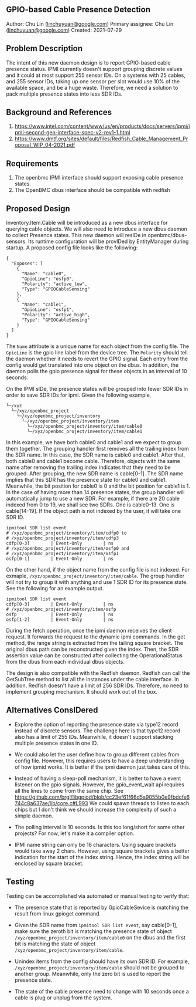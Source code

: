 ## GPIO-based Cable Presence Detection
Author:
  Chu Lin (linchuyuan@google.com)
Primary assignee:
  Chu Lin (linchuyuan@google.com)
Created:
  2021-07-29

## Problem Description
The intent of this new daemon design is to report GPIO-based cable presence
status. IPMI currently doesn't support grouping discrete values and it could at
most support 255 sensor IDs. On a systems with 25 cables, and 255 sensor IDs,
taking up one sensor per slot would use 10% of the available space, and be a
huge waste. Therefore, we need a solution to pack multiple presence states into 
less SDR IDs.

## Background and References
1. https://www.intel.com/content/www/us/en/products/docs/servers/ipmi/ipmi-second-gen-interface-spec-v2-rev1-1.html
2. https://www.dmtf.org/sites/default/files/Redfish_Cable_Management_Proposal_WIP_04-2021.pdf

## Requirements
1. The openbmc IPMI interface should support exposing cable presence states.
2. The OpenBMC dbus interface should be compatible with redfish

## Proposed Design
Inventory.Item.Cable will be introduced as a new dbus interface for querying
cable objects. We will also need to introduce a new dbus daemon to collect
Presence states. This new daemon will resIDe in openbmc/dbus-sensors. Its
runtime configuration will be provIDed by EntityManager during startup. A
proposed config file looks like the following:
```
{
  "Exposes": [
    {
      "Name": "cable0",
      "GpioLine": "osfp0",
      "Polarity": "active_low",
      "Type": "GPIOCableSensing"
    },
    {
      "Name": "cable1",
      "GpioLine": "osfp1",
      "Polarity": "active_high",
      "Type": "GPIOCableSensing"
    }
  ]
}
```
The `Name` attribute is a unique name for each object from the config file.
The `GpioLine` is the gpio line label from the device tree. The `Polarity`
should tell the daemon whether it needs to revert the GPIO signal. Each entry
from the config would get translated into one object on the dbus. In addition,
the daemon polls the gpio presence signal for these objects in an interval of
10 seconds.

On the IPMI sIDe, the presence states will be grouped into fewer SDR IDs in
order to save SDR IDs for ipmi. Given the following example,
```
└─/xyz
  └─/xyz/openbmc_project
    └─/xyz/openbmc_project/inventory
      └─/xyz/openbmc_project/inventory/item
        └─/xyz/openbmc_project/inventory/item/cable0
        └─/xyz/openbmc_project/inventory/item/cable1
```
In this example, we have both cable0 and cable1 and we expect to group them
together. The grouping handler first removes all the trailing index from the
SDR name. In this case, the SDR name is cable0 and cable1. After that, both
cable0 and cable1 become cable. Therefore, objects with the same name after
removing the trailing index indicates that they need to be grouped. After
grouping, the new SDR name is cable[0-1]. The SDR name implies that this SDR
has the presence state for cable0 and cable1. Meanwhile, the bit position
for cable0 is 0 and the bit position for cable1 is 1. In the case of having
more than 14 presence states, the group handler will automatically jump to use 
a new SDR. For example, if there are 20 cable indexed from 0 to 19, we
shall see two SDRs. One is cable0-13. One is cable[14-19]. If the object path
is not indexed by the user, it will take one SDR ID. 
```
ipmitool SDR list event
# /xyz/openbmc_project/inventory/item/cdfp0 to
# /xyz/openbmc_project/inventory/item/cdfp3
cdfp[0-3]        | Event-Only        | ns
# /xyz/openbmc_project/inventory/item/osfp0 and
# /xyz/openbmc_project/inventory/item/osfp1
osfp[0-1]        | Event-Only        | ns
```

On the other hand, if the object name from the config file is not indexed. For
exmaple, `/xyz/openbmc_project/inventory/item/cable`. The group handler will not
try to group it with anything and use 1 SDR ID for its presence state.
See the following for an example output.
```
ipmitool SDR list event
cdfp[0-3]        | Event-Only        | ns
# /xyz/openbmc_project/inventory/item/osfp
osfp             | Event-Only        | ns
osfp[1-2]        | Event-Only        | ns
```
During the fetch operation, once the ipmi daemon receives the client request. It
forwards the request to the dynamic ipmi commands. In the get method, the range
string is extracted from the tailing square bracket. The original dbus path can
be reconstructed given the index. Then, the SDR assertion value can be
constructed after collecting the OperationalStatus from the dbus from each
individual dbus objects.

The design is also compatible with the Redfish daemon.  Redfish can call the
GetSubTree method to list all the instances under the cable interface. In
addition, Redfish doesn't have a limit of 256 SDR IDs. Therefore, no need to
implement grouping mechanism. It should work out of the box.

## Alternatives ConsIDered

* Explore the option of reporting the presence state via type12 record instead 
  of discrete sensors. The challenge here is that type12 record also has a limit
  of 255 IDs. Meanwhile, it doesn't support stacking multiple presence states in
  one ID.

* We could also let the user define how to group different cables from config
  file. However, this requires users to have a deep understanding of how ipmid
  works. It is better if the ipmi daemon just takes care of this.

* Instead of having a sleep-poll mechanism, it is better to have a event
  listener on the gpio signals. However, the gpio_event_wait api requires all
  the lines to come from the same chip. See
  https://github.com/brgl/libgpiod/blob/cc23ef61f66d5a9055b0e9fbdcfe6744c8a637ae/lib/core.c#L993
  We could spawn threads to listen to each chips but I don't think we should
  increase the complexity of such a simple daemon.

* The polling interval is 10 seconds. Is this too long/short for some other
  projects? For now, let's make it a compiler option.

* IPMI name string can only be 16 characters. Using square brackets would take
  away 2 chars. However, using square brackets gives a better indication for the
  start of the index string. Hence, the index string will be enclosed by square
  bracket.


## Testing
Testing can be accomplished via automated or manual testing to verify that:

* The presence state that is reported by GpioCableSevice is matching the result
  from linux gpioget command.

* Given the SDR name from `ipmitool SDR list event`, say cable[0-1], make sure
  the zeroth bit is matching the presence state of object
  `/xyz/openbmc_project/inventory/item/cable0` on the dbus and the first bit is
  matching the state of object `/xyz/openbmc_project/inventory/item/cable`.

* Unindex items from the config should have its own SDR ID. For example,
  `/xyz/openbmc_project/inventory/item/cable` should not be grouped to another
  group. Meanwhile, only the zero bit is used to report the presence state.

* The state of the cable presence need to change with 10 seconds once a cable is
  plug or unplug from the system.
